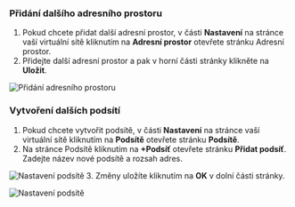 ### <a name="to-add-additional-address-space"></a>Přidání dalšího adresního prostoru

1. Pokud chcete přidat další adresní prostor, v části **Nastavení** na stránce vaší virtuální sítě kliknutím na **Adresní prostor** otevřete stránku Adresní prostor.
2. Přidejte další adresní prostor a pak v horní části stránky klikněte na **Uložit**.

  ![Přidání adresního prostoru](./media/vpn-gateway-additional-address-space-include/address_space.png)

### <a name="to-create-additional-subnets"></a>Vytvoření dalších podsítí

1. Pokud chcete vytvořit podsítě, v části **Nastavení** na stránce vaší virtuální sítě kliknutím na **Podsítě** otevřete stránku **Podsítě**. 
2. Na stránce Podsítě kliknutím na **+Podsíť** otevřete stránku **Přidat podsíť**. Zadejte název nové podsítě a rozsah adres.

  ![Nastavení podsítě](./media/vpn-gateway-additional-address-space-include/add_subnet.png)
3. Změny uložíte kliknutím na **OK** v dolní části stránky.

  ![Nastavení podsítě](./media/vpn-gateway-additional-address-space-include/ok.png)